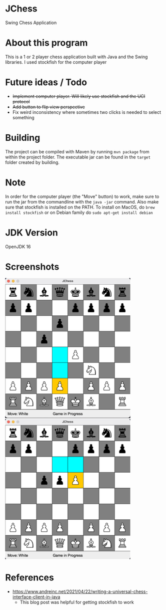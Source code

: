 # JChess
Swing Chess Application

# About this program
This is a 1 or 2 player chess application built with Java and the Swing libraries. I used stockfish for the computer player

# Future ideas / Todo
- ~~Implement computer player. Will likely use stockfish and the UCI protocol~~
- ~~Add button to flip view perspective~~
- Fix weird inconsistency where sometimes two clicks is needed to select something

# Building
The project can be compiled with Maven by running `mvn package` from within the project folder. 
The executable jar can be found in the `target` folder created by building.

# Note
In order for the computer player (the "Move" button) to work, make sure to run the jar from the commandline with the ```java -jar``` command. Also make sure that stockfish is installed on the PATH. To install on MacOS, do ```brew install stockfish``` or on Debian family do ```sudo apt-get install debian```

# JDK Version
OpenJDK 16

# Screenshots

<img src="https://github.com/nemerson7/JChess/blob/main/screenshots/img1.png" width="400" height="447">
<img src="https://github.com/nemerson7/JChess/blob/main/screenshots/img2.png" width="400" height="447">

# References
- https://www.andreinc.net/2021/04/22/writing-a-universal-chess-interface-client-in-java
    - This blog post was helpful for getting stockfish to work

